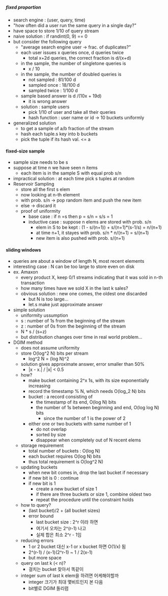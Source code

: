 ##### fixed proportion

* search engine : (user, query, time)
* "how often did a user run the same query in a single day?"
* have space to store 1/10 of query stream
* naive solution : if randint(0, 9) == 0
* but consider the following query
    * "average search engine user -> frac. of duplicates?"
    * each user issues x queries once, d queries twice
        * total x+2d queries, the correct fraction is d/(x+d)
    * in the sample, the number of singletone queries is
        * x / 10
    * in the sample, the number of doubled queries is
        * not sampled : 81/100 d
        * sampled once : 18/100 d
        * sampled twice : 1/100 d
    * sample based answer is d /(10x + 19d)
        * it is wrong answer
    * solution : sample users
        * pick 1/10 of user and take all their queries
        * hash function : user name or id -> 10 buckets uniformly
* generalized solution
    * to get a sample of a/b fraction of the stream
    * hash each tuple.s key into b buckets
    * pick the tuple if its hash val. <= a

#### fixed-size sample

* sample size needs to be s
* suppose at time n we have seen n items
    * each item is in the sample S with equal prob s/n
* impractical solution : at each time pick s tuples at random
* Reservoir Sampling
    * store all the first s elem
    * now looking at n-th element
    * with prob. s/n -> pop random item and push the new item
    * else -> discard it
    * proof of uniformity
        * base case : if n =s then p = s/n = s/s = 1
        * inductive case : suppose n elems are stored with prob. s/n
            * elem in S to be kept : (1 - s/(n+1)) + s/(n+1)*(s-1/s) = n/(n+1)
            * at time n+1, it stayes with prob. s/n * n/(n+1) = s/(n+1)
            * new item is also pushed with prob. s/(n+1)

#### sliding windows

* queries are about a window of length N, most recent elements
* interesting case : N can be too large to store even on disk
* ex. Amaxon
    * every product X, keep 0/1 streams indicating that it was sold in n-th transaction
    * how many times have we sold X in the last k sales?
    * obvious solution : new one comes, the oldest one discarded
        * but N is too large...
        * let.s make just approximate answer
* simple solution
    * uniformity ussumption
    * s : number of 1s from the beginning of the stream
    * z : number of 0s from the beginning of the stream
    * N * s / (s+z)
    * but distribution changes over time in real world problem...
* DGIM method
    * does not assume uniformity
    * store O(log^2 N) bits per stream
        * log^2 N = (log N)^2
    * solution gives approximate answer, error smaller than 50%
        * |x - x.| / |x| < 0.5
    * how?
        * make bucket containing 2^x 1s, with its size exponentially increasing
        * record the timestamp % N, which needs O(log_2 N) bits
        * bucket : a record consisting of
            * the timestamp of its end, O(log N) bits
            * the number of 1s between beginning and end, O(log log N) bits
                * since the number of 1 is the power of 2
        * either one or two buckets with same number of 1
            * do not overlap
            * sorted by size
            * disappear when completely out of N recent elems
    * storage requirement
        * total number of buckets : O(log N)
        * each bucket requires O(log N) bits
        * thus total requirement is O(log^2 N)
    * updating buckets
        * when new bit comes in, drop the last bucket if necessary
        * if new bit is 0 : continue
        * if new bit is 1
            * create a new bucket of size 1
            * if there are three buckets or size 1, combine oldest two
            * repeat the procedure until the constraint holds
    * how to query?
        * (last bucket)/2 + (all bucket sizes)
        * error bound
            * last bucket size : 2^r 이라 하면
            * 여기서 오차는 2^(r-1) 나고
            * 실제 합은 최소 2^r - 1임
    * reducing errors
        * 1 or 2 bucket 대신 x-1 or x bucket 하면 O(1/x) 됨
        * 2^(r-1) / (x-1)(2^r-1) ~ 1 / 2(x-1)
        * but more space
    * query on last k (< n)?
        * 걸치는 bucket 찾아서 똑같이
    * integer sum of last k elem을 하려면 어케해야할까
        * integer 크기가 최대 몇비트인지 본 다음
        * bit별로 DGIM 돌리렴

